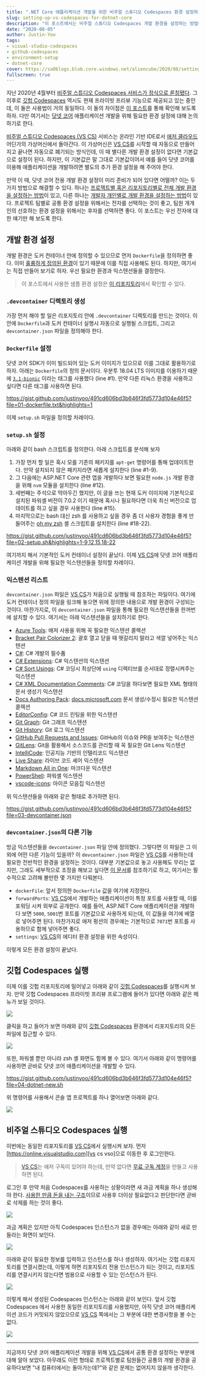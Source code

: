 ```yaml
---
title: ".NET Core 애플리케이션 개발을 위한 비주얼 스튜디오 Codespaces 환경 설정하기"
slug: setting-up-vs-codespaces-for-dotnet-core
description: "이 포스트에서는 비주얼 스튜디오 Codespaces 개발 환경을 설정하는 방법에 대해 알아봅니다."
date: "2020-08-05"
author: Justin-Yoo
tags:
- visual-studio-codespaces
- github-codespaces
- environment-setup
- dotnet-core
cover: https://sa0blogs.blob.core.windows.net/aliencube/2020/08/setting-up-vs-codespaces-for-dotnet-core-00.png
fullscreen: true
---
```


지난 2020년 4월부터 [비주얼 스튜디오 Codespaces 서비스가 정식으로 론칭됐다][vs cs]. 그 이후로 [깃헙 Codespaces][gh cs] 역시도 현재 프라이빗 프리뷰 기능으로 제공되고 있는 중인데, 이 둘은 사용법이 거의 동일하다. 이 둘의 차이점은 [이 포스트][devto post]를 통해 확인해 보도록 하자. 다만 여기서는 [닷넷 코어][dotnet core] 애플리케이션 개발을 위해 필요한 환경 설정에 대해 논의하기로 한다.

[비주얼 스튜디오 Codespaces (VS CS)][vs cs] 서비스는 온라인 기반 IDE로서 [애저 클라우드][az] 어딘가의 가상머신에서 돌아간다. 이 가상머신은 [VS CS][vs cs]를 시작할 때 자동으로 만들어지고 끝나면 자동으로 폐기되는 방식인데, 이 때 별다른 개발 환경 설정이 없다면 기본값으로 설정이 된다. 하지만, 이 기본값은 말 그대로 기본값이어서 예를 들어 닷넷 코어를 이용해 애플리케이션을 개발하려면 별도의 추가 환경 설정을 해 주어야 한다.

만약 이 때, 닷넷 코어 전용 개발 환경 설정이 미리 준비가 되어 있다면 어떨까? 이는 두 가지 방법으로 해결할 수 있다. 하나는 [프로젝트별 혹은 리포지토리별로 전체 개발 환경을 설정하는 방법][vs cs config]이 있고, 다른 하나는 [개발자 개인별로 개발 환경을 설정하는 방법][vs cs personal]이 있다. 프로젝트 팀별로 공통 환경 설정을 위해서는 전자를 선택하는 것이 좋고, 팀원 개개인의 선호하는 환경 설정을 위해서는 후자를 선택하면 좋다. 이 포스트는 우선 전자에 대한 얘기만 해 보도록 한다.


## 개발 환경 설정 ##

개발 환경은 도커 컨테이너 안에 정의할 수 있으므로 먼저 `Dockerfile`을 정의하면 좋다. 이미 [훌륭하게 정의된 환경][gh vs cs config]이 있기 때문에 이를 직접 사용해도 된다. 하지만, 여기서는 직접 만들어 보기로 하자. 우선 필요한 환경과 익스텐션들을 결정한다.

> 이 포스트에서 사용한 샘플 환경 설정은 [이 리포지토리][gh sample]에서 확인할 수 있다.


### `.devcontainer` 디렉토리 생성 ###

가장 먼저 해야 할 일은 리포지토리 안에 `.devcontainer` 디렉토리를 만드는 것이다. 이 안에 `Dockerfile`과 도커 컨테이너 실행시 자동으로 실행될 스크립트, 그리고 `devcontainer.json` 파일을 정의해야 한다.


### `Dockerfile` 설정 ###

닷넷 코어 SDK가 이미 빌드되어 있는 도커 이미지가 있으므로 이를 그대로 활용하기로 하자. 아래는 `Dockerfile`의 정의 문서이다. 우분투 18.04 LTS 이미지를 이용하기 때문에 [`3.1-bionic`][docker hub dotnet core] 이라는 태그를 사용했다 (line #1). 만약 다른 리눅스 환경을 사용하고 싶다면 다른 태그를 사용하면 된다.

https://gist.github.com/justinyoo/491cd606bd3b646f3fd5773d104e46f5?file=01-dockerfile.txt&highlights=1

이제 `setup.sh` 파일을 정의할 차례이다.


### `setup.sh` 설정 ###

아래와 같이 bash 스크립트를 정의한다. 아래 스크립트를 분석해 보자

1. 가장 먼저 할 일은 혹시 모를 기존의 패키지를 `apt-get` 명령어를 통해 업데이트한다. 만약 설치되지 않은 패키지라면 새롭게 설치한다 (line #1-9).
2. 그 다음에는 ASP.NET Core 관련 앱을 개발하다 보면 필요한 `node.js` 개발 환경을 위해 `nvm` 모듈을 설치한다 (line #12).
3. 세번째는 주석으로 막아두긴 했지만, 이 글을 쓰는 현재 도커 이미지에 기본적으로 설치된 파워셸 버전이 7.0.2 이기 때문에 혹시나 필요하다면 더욱 최신 버전으로 업데이트를 하고 싶을 경우 사용한다 (line #15).
4. 마지막으로는 bash 대신 zsh 를 사용하고 싶을 경우 좀 더 사용자 경험을 좋게 만들어주는 [oh my zsh][gh ohmyzsh] 셸 스크립트를 설치한다 (line #18-22).

https://gist.github.com/justinyoo/491cd606bd3b646f3fd5773d104e46f5?file=02-setup.sh&highlights=1-9,12,15,18-22

여기까지 해서 기본적인 도커 컨테이너 설정이 끝났다. 이제 [VS CS][vs cs]에 닷넷 코어 애플리케이션 개발을 위해 필요한 익스텐션들을 정의할 차례이다.


### 익스텐션 리스트 ###

`devcontainer.json` 파일은 [VS CS][vs cs]가 처음으로 실행될 때 참조하는 파일이다. 여기에 도커 컨테이너 정의 파일을 링크해 놓으면 위에 정의한 내용으로 개발 환경이 구성되는 것이다. 마찬가지로, 이 `devcontainer.json` 파일을 통해 필요한 익스텐션들을 한꺼번에 설치할 수 있다. 여기서는 아래 익스텐션들을 설치하기로 한다.

* [Azure Tools](https://marketplace.visualstudio.com/items?itemName=ms-vscode.vscode-node-azure-pack&WT.mc_id=aliencubeorg-blog-juyoo): 애저 사용을 위해 꼭 필요한 익스텐션 콜렉션
* [Bracket Pair Colorizer 2](https://marketplace.visualstudio.com/items?itemName=CoenraadS.bracket-pair-colorizer-2&WT.mc_id=aliencubeorg-blog-juyoo): 괄호 열고 닫을 때 헷갈리지 말라고 색깔 넣어주는 익스텐션
* [C#](https://marketplace.visualstudio.com/items?itemName=ms-dotnettools.csharp&WT.mc_id=aliencubeorg-blog-juyoo): C# 개발의 필수품
* [C# Extensions](https://marketplace.visualstudio.com/items?itemName=kreativ-software.csharpextensions&WT.mc_id=aliencubeorg-blog-juyoo): C# 익스텐션의 익스텐션
* [C# Sort Usings](https://marketplace.visualstudio.com/items?itemName=jongrant.csharpsortusings&WT.mc_id=aliencubeorg-blog-juyoo): C# 코딩시 최상단에 `using` 디렉티브를 순서대로 정렬시켜주는 익스텐션
* [C# XML Documentation Comments](https://marketplace.visualstudio.com/items?itemName=k--kato.docomment&WT.mc_id=aliencubeorg-blog-juyoo): C# 코딩을 하다보면 필요한 XML 형태의 문서 생성기 익스텐션
* [Docs Authoring Pack](https://marketplace.visualstudio.com/items?itemName=docsmsft.docs-authoring-pack&WT.mc_id=aliencubeorg-blog-juyoo): [docs.microsoft.com](https://docs.microsoft.com?WT.mc_id=aliencubeorg-blog-juyoo) 문서 생성/수정시 필요한 익스텐션 콜렉션
* [EditorConfig](https://marketplace.visualstudio.com/items?itemName=EditorConfig.EditorConfig&WT.mc_id=aliencubeorg-blog-juyoo): C# 코드 린팅을 위한 익스텐션
* [Git Graph](https://marketplace.visualstudio.com/items?itemName=mhutchie.git-graph&WT.mc_id=aliencubeorg-blog-juyoo): Git 그래프 익스텐션
* [Git History](https://marketplace.visualstudio.com/items?itemName=donjayamanne.githistory&WT.mc_id=aliencubeorg-blog-juyoo): Git 로그 익스텐션
* [GitHub Pull Requests and Issues](https://marketplace.visualstudio.com/items?itemName=github.vscode-pull-request-github&WT.mc_id=aliencubeorg-blog-juyoo): GitHub의 이슈와 PR을 보여주는 익스텐션
* [GitLens](https://marketplace.visualstudio.com/items?itemName=eamodio.gitlens&WT.mc_id=aliencubeorg-blog-juyoo): Git을 활용해서 소스코드를 관리할 때 꼭 필요한 Git Lens 익스텐션
* [IntelliCode](https://marketplace.visualstudio.com/items?itemName=visualstudioexptteam.vscodeintellicode&WT.mc_id=aliencubeorg-blog-juyoo): 인공지능 기반의 인텔리코드 익스텐션
* [Live Share](https://marketplace.visualstudio.com/items?itemName=ms-vsliveshare.vsliveshare&WT.mc_id=aliencubeorg-blog-juyoo): 라이브 코드 셰어 익스텐션
* [Markdown All in One](https://marketplace.visualstudio.com/items?itemName=yzhang.markdown-all-in-one&WT.mc_id=aliencubeorg-blog-juyoo): 마크다운 익스텐션
* [PowerShell](https://marketplace.visualstudio.com/items?itemName=ms-vscode.PowerShell&WT.mc_id=aliencubeorg-blog-juyoo): 파워셸 익스텐션
* [vscode-icons](https://marketplace.visualstudio.com/items?itemName=vscode-icons-team.vscode-icons&WT.mc_id=aliencubeorg-blog-juyoo): 아이콘 모음집 익스텐션

위 익스텐션들을 아래와 같은 형태로 추가하면 된다.

https://gist.github.com/justinyoo/491cd606bd3b646f3fd5773d104e46f5?file=03-devcontainer.json


### `devcontainer.json`의 다른 기능 ###

방금 익스텐션들을 `devcontainer.json` 파일 안에 정의했다. 그렇다면 이 파일은 그 이외에 어떤 다른 기능이 있을까? 이 `devcontainer.json` 파일은 [VS CS][vs cs]를 사용하는데 필요한 전반적인 환경을 설정하는 것이다. 대부분 기본값으로 놓고 사용해도 무리는 없지만, 그래도 세부적으로 조정을 해보고 싶다면 [이 문서][vs cs config]를 참조하기로 하고, 여기서는 필수적으로 고려해 볼만한 몇 가지만 다뤄본다.

* `dockerFile`: 앞서 정의한 `Dockerfile` 값을 여기에 지정한다.
* `forwardPorts`: [VS CS]에서 개발하는 애플리케이션이 특정 포트를 사용할 때, 이를 포워딩 시켜 외부로 공개한다. 예를 들어, ASP.NET Core 애플리케이션을 개발하다 보면 `5000`, `5001`번 포트를 기본값으로 사용하게 되는데, 이 값들을 여기에 배열로 넣어주면 된다. 마찬가지로 애저 펑션의 경우에는 기본적으로 `7071`번 포트를 사용하므로 함께 넣어주면 좋다.
* `settings`: [VS CS][vs cs]의 에디터 환경 설정을 위한 속성이다.


이렇게 모든 환경 설정이 끝났다.

## 깃헙 Codespaces 실행 ##

이제 이를 깃헙 리포지토리에 밀어넣고 아래와 같이 [깃헙 Codespaces][gh cs]를 실행시켜 보자. 만약 깃헙 Codespaces 프라이빗 프리뷰 프로그램에 들어가 있다면 아래와 같은 메뉴가 보일 것이다.

![][image-01]

클릭을 하고 들어가 보면 아래와 같이 [깃헙 Codespaces][gh cs] 환경에서 리포지토리의 모든 파일에 접근할 수 있다.

![][image-02]

또한, 파워셸 뿐만 아니라 zsh 셸 화면도 함께 볼 수 있다. 여기서 아래와 같이 명령어를 사용하면 곧바로 닷넷 코어 애플리케이션을 개발할 수 있다.

https://gist.github.com/justinyoo/491cd606bd3b646f3fd5773d104e46f5?file=04-dotnet-new.sh

위 명령어를 사용해서 콘솔 앱 프로젝트를 하나 열어보면 아래와 같다.

![][image-03]


## 비주얼 스튜디오 Codespaces 실행 ##

이번에는 동일한 리포지토리를 [VS CS][vs cs]에서 실행시켜 보자. 먼저 [https://online.visualstudio.com][vs cs vso]으로 이동한 후 로그인한다.

> [VS CS][vs cs]는 애저 구독이 있어야 하는데, 만약 없다면 [무료 구독 계정][az free]을 만들고 사용하면 된다.

로그인 후 만약 처음 Codespaces를 사용하는 상황이라면 새 과금 계획을 하나 생성해야 한다. [사용한 만큼 돈을 내는 구조][az vso pricing]이므로 사용후 더이상 필요없다고 판단한다면 곧바로 삭제를 하는 것이 좋다.

![][image-04]

과금 계획은 있지만 아직 Codespaces 인스턴스가 없을 경우에는 아래와 같이 새로 만들라는 화면이 보인다.

![][image-05]

아래와 같이 필요한 정보를 입력하고 인스턴스를 하나 생성하자. 여기서는 깃헙 리포지토리를 연결시켰는데, 이렇게 하면 리포지토리 전용 인스턴스가 되는 것이고, 리포지토리를 연결시키지 않는다면 범용으로 사용할 수 있는 인스턴스가 된다.

![][image-06]

이렇게 해서 생성된 Codespaces 인스턴스는 아래와 같이 보인다. 앞서 깃헙 Codespaces 에서 사용한 동일한 리포지토리를 사용했지만, 아직 닷넷 코어 애플리케이션 코드가 커밋되지 않았으므로 [VS CS][vs cs] 쪽에서는 그 부분에 대한 변경사항을 볼 수는 없다.

![][image-07]

---

지금까지 닷넷 코어 애플리케이션 개발을 위해 [VS CS][vs cs]에서 공통 환경 설정하는 부분에 대해 알아 보았다. 아무래도 이런 형태로 프로젝트별로 팀원들간 공통의 개발 환경을 공유하다보면 "내 컴퓨터에서는 돌아가는데?"와 같은 문제는 없어지지 않을까 생각한다.


[image-01]: https://sa0blogs.blob.core.windows.net/aliencube/2020/08/setting-up-vs-codespaces-for-dotnet-core-01.png
[image-02]: https://sa0blogs.blob.core.windows.net/aliencube/2020/08/setting-up-vs-codespaces-for-dotnet-core-02.png
[image-03]: https://sa0blogs.blob.core.windows.net/aliencube/2020/08/setting-up-vs-codespaces-for-dotnet-core-03.png
[image-04]: https://sa0blogs.blob.core.windows.net/aliencube/2020/08/setting-up-vs-codespaces-for-dotnet-core-04.png
[image-05]: https://sa0blogs.blob.core.windows.net/aliencube/2020/08/setting-up-vs-codespaces-for-dotnet-core-05.png
[image-06]: https://sa0blogs.blob.core.windows.net/aliencube/2020/08/setting-up-vs-codespaces-for-dotnet-core-06.png
[image-07]: https://sa0blogs.blob.core.windows.net/aliencube/2020/08/setting-up-vs-codespaces-for-dotnet-core-07.png

[devto post]: https://dev.to/n3wt0n/visual-studio-github-codespaces-questions-answered-5ge7

[vs cs]: https://visualstudio.microsoft.com/ko/services/visual-studio-codespaces/?WT.mc_id=aliencubeorg-blog-juyoo
[vs cs blog]: https://devblogs.microsoft.com/visualstudio/introducing-visual-studio-codespaces/?WT.mc_id=aliencubeorg-blog-juyoo
[vs cs config]: https://docs.microsoft.com/ko-kr/visualstudio/codespaces/reference/configuring?WT.mc_id=aliencubeorg-blog-juyoo
[vs cs personal]: https://docs.microsoft.com/ko-kr/visualstudio/codespaces/reference/personalizing?WT.mc_id=aliencubeorg-blog-juyoo
[vs cs vso]: https://online.visualstudio.com/?WT.mc_id=aliencubeorg-blog-juyoo

[gh cs]: https://github.com/features/codespaces/
[gh ohmyzsh]: https://github.com/ohmyzsh/ohmyzsh
[gh sample]: https://github.com/devkimchi/codespaces-dotnetcore
[gh vs cs config]: https://github.com/microsoft/vscode-dev-containers/tree/master/containers/dotnetcore

[dotnet core]: https://docs.microsoft.com/ko-kr/dotnet/?WT.mc_id=aliencubeorg-blog-juyoo

[az]: https://azure.microsoft.com/ko-kr/?WT.mc_id=aliencubeorg-blog-juyoo
[az free]: https://azure.microsoft.com/ko-kr/free/?WT.mc_id=aliencubeorg-blog-juyoo
[az vso pricing]: https://azure.microsoft.com/ko-kr/pricing/details/visual-studio-online/?WT.mc_id=aliencubeorg-blog-juyoo

[docker hub dotnet core]: https://hub.docker.com/_/microsoft-dotnet-core-sdk/
